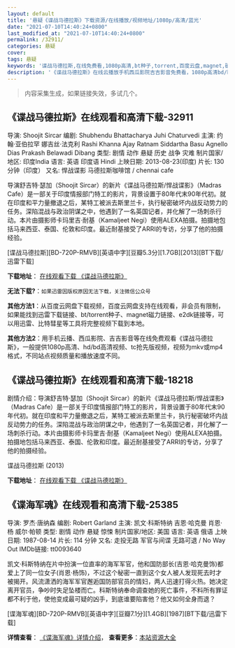 ```yaml
---
layout: default
title: '悬疑《谍战马德拉斯》下载资源/在线播放/视频地址/1080p/高清/蓝光'
date: "2021-07-10T14:40:24+0800"
last_modified_at: "2021-07-10T14:40:24+0800"
permalink: /32911/
categories: 悬疑
cover:
tags: 悬疑
keywords: '谍战马德拉斯,在线免费看,1080p高清,bt种子,torrent,百度云盘,magnet,磁力链,迅雷下载资源'
description: '《谍战马德拉斯》在线云播放手机西瓜影院吉吉影音免费看，1080p高清bd/hd未删减完整版和tc抢先枪版，mkv/mp4格式，附带bt/torrent种子、magnet/磁力链、百度云盘、网盘资源迅雷下载链接'
---
```


>内容采集生成，如果链接失效，多试几个。


## 《谍战马德拉斯》在线观看和高清下载-32911

导演: Shoojit Sircar 编剧: Shubhendu Bhattacharya Juhi Chaturvedi 主演: 约翰·亚伯拉罕 娜吉丝·法克利 Rashi Khanna Ajay Ratnam Siddartha Basu Agnello Dias Prakash Belawadi Dibang 类型: 剧情 动作 悬疑 历史 战争 灾难 制片国家/地区: 印度India 语言: 英语 印度语 Hindi 上映日期: 2013-08-23(印度) 片长: 130分钟（印度） 又名: 悍战谍影 马德拉斯咖啡馆 / chennai cafe

导演舒吉特·瑟加（Shoojit Sircar）的新片《谍战马德拉斯/悍战谍影》（Madras Cafe）是一部关于印度情报部门特工的影片，背景设置于80年代末90年代初。就在印度和平力量撤退之后，某特工被派去斯里兰卡，执行秘密破坏内战反动势力的任务。深陷混战与政治阴谋之中，他遇到了一名英国记者，并化解了一场刺杀行动。本片由摄影师卡玛里吉·耐基（Kamaljeet Negi）使用ALEXA拍摄。拍摄地包括马来西亚、泰国、伦敦和印度。最近耐基接受了ARRI的专访，分享了他的拍摄经验。


[谍战马德拉斯][BD-720P-RMVB][英语中字][豆瓣5.3分][1.7GB][2013][BT下载/迅雷下载]

**下载地址**： [在线观看下载 《谍战马德拉斯》](https://www.btdx8.com/torrent/madras_cafe_2013.html) 


**无法下载?**：`如果迅雷因版权原因无法下载，关注微信公众号 `

**其他方法1**：从百度云网盘下载视频，百度云网盘支持在线观看，非会员有限制，如果能找到迅雷下载链接、bt/torrent种子、magnet磁力链接、e2dk链接等，可以用迅雷、比特彗星等工具将完整视频下载到本地。

**其他方法2**：用手机云播、西瓜影院、吉吉影音等在线免费观看《谍战马德拉斯》，一般提供1080p高清、hd/bd高清视频、tc抢先版视频，视频为mkv或mp4格式，不同站点视频质量和播放速度不同。


## 《谍战马德拉斯》在线观看和高清下载-18218

剧情介绍：导演舒吉特·瑟加（Shoojit Sircar）的新片《谍战马德拉斯/悍战谍影》（Madras Cafe）是一部关于印度情报部门特工的影片，背景设置于80年代末90年代初。就在印度和平力量撤退之后，某特工被派去斯里兰卡，执行秘密破坏内战反动势力的任务。深陷混战与政治阴谋之中，他遇到了一名英国记者，并化解了一场刺杀行动。本片由摄影师卡玛里吉·耐基（Kamaljeet Negi）使用ALEXA拍摄。拍摄地包括马来西亚、泰国、伦敦和印度。最近耐基接受了ARRI的专访，分享了他的拍摄经验。


谍战马德拉斯 (2013)

**下载地址**： [在线观看下载 《谍战马德拉斯》](https://www.btbtdy.me/btdy/dy3113.html) 


## 《谍海军魂》在线观看和高清下载-25385

导演: 罗杰·唐纳森 编剧: Robert Garland 主演: 凯文·科斯特纳 吉恩·哈克曼 肖恩·杨 威尔·帕顿 类型: 剧情 动作 悬疑 惊悚 制片国家/地区: 美国 语言: 英语 俄语 上映日期: 1987-08-14 片长: 114 分钟 又名: 走投无路 军官与间谍 无路可退 / No Way Out IMDb链接: tt0093640

凯文·科斯特纳在片中扮演一位直率的海军军官，他和国防部长(吉恩·哈克曼饰)都爱上了同一位女子(肖恩·杨饰)，不过这个秘密一直到这个女人被人发现死去时才被揭开。风流潇洒的海军军官邂逅国防部官员的情妇，两人迅速打得火热。她决定离开官员，争吵时失足坠楼而亡。科斯特纳奉命调查她的死亡事件，不料所有罪证都不利于他，使他变成最可疑的凶手，到底谁要陷害他？他又如何全身而退？


[谍海军魂][BD-720P-RMVB][英语中字][豆瓣7.1分][1.4GB][1987][BT下载/迅雷下载]

**详情查看**： [《谍海军魂》详情介绍](/movie/25385/)， **查看更多**：[本站资源大全](/movie/t/all/)

